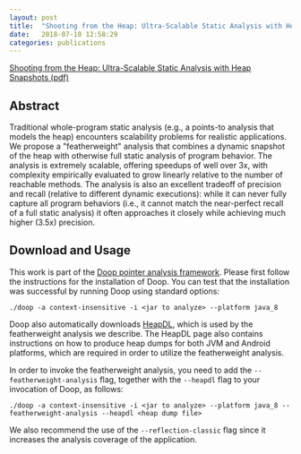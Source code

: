 ```yaml
---
layout: post
title:  "Shooting from the Heap: Ultra-Scalable Static Analysis with Heap Snapshots"
date:   2018-07-10 12:58:29
categories: publications
---
```


[Shooting from the Heap: Ultra-Scalable Static Analysis with Heap Snapshots (pdf)](http://www.nevillegrech.com/shootingfromtheheap-issta18.pdf)

## Abstract

Traditional whole-program static analysis (e.g., a points-to analysis that models the heap) encounters scalability problems for realistic applications.  We propose a "featherweight" analysis that combines a dynamic snapshot of the heap with otherwise full static analysis of program behavior. The analysis is extremely scalable, offering speedups of well over 3x, with complexity empirically evaluated to grow linearly relative to the number of reachable methods. The analysis is also an excellent tradeoff of precision and recall (relative to different dynamic executions): while it can never fully capture all program behaviors (i.e., it cannot match the near-perfect recall of a full static analysis) it often approaches it closely while achieving much higher (3.5x) precision.

## Download and Usage
This work is part of the [Doop pointer analysis framework](https://bitbucket.org/yanniss/doop). Please first follow the instructions for the installation of Doop. You can test that the installation was successful by running Doop using standard options:

```
./doop -a context-insensitive -i <jar to analyze> --platform java_8
```


Doop also automatically downloads [HeapDL](https://github.com/plast-lab/heapdl), which is used by the featherweight analysis we describe. The HeapDL page also contains instructions on how to produce heap dumps for both JVM and Android platforms, which are required in order to utilize the featherweight analysis.

In order to invoke the featherweight analysis, you need to add the `--featherweight-analysis` flag, together with the `--heapdl` flag to your invocation of Doop, as follows:

```
./doop -a context-insensitive -i <jar to analyze> --platform java_8 --featherweight-analysis --heapdl <heap dump file>
```

We also recommend the use of the `--reflection-classic` flag since it increases the analysis coverage of the application.





